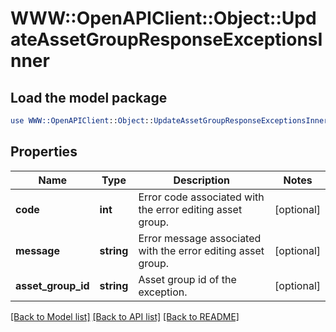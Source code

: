# WWW::OpenAPIClient::Object::UpdateAssetGroupResponseExceptionsInner

## Load the model package
```perl
use WWW::OpenAPIClient::Object::UpdateAssetGroupResponseExceptionsInner;
```

## Properties
Name | Type | Description | Notes
------------ | ------------- | ------------- | -------------
**code** | **int** | Error code associated with the error editing asset group. | [optional] 
**message** | **string** | Error message associated with the error editing asset group. | [optional] 
**asset_group_id** | **string** | Asset group id of the exception. | [optional] 

[[Back to Model list]](../README.md#documentation-for-models) [[Back to API list]](../README.md#documentation-for-api-endpoints) [[Back to README]](../README.md)



